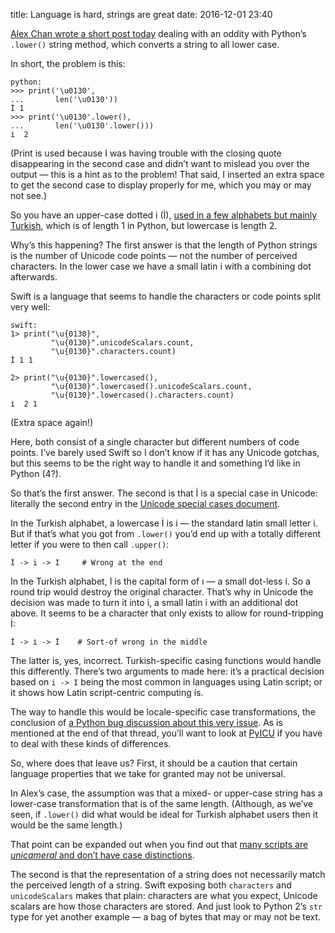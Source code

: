 title: Language is hard, strings are great
date: 2016-12-01 23:40

[Alex Chan wrote a short post today][alex] dealing with an oddity with Python’s `.lower()` string method, which converts a string to all lower case.

[alex]: https://alexwlchan.net/2016/12/strings-are-terrible/

In short, the problem is this:

    python:
    >>> print('\u0130',
    ...       len('\u0130'))
    İ 1
    >>> print('\u0130'.lower(),
    ...       len('\u0130'.lower()))
    i̇  2


(Print is used because I was having trouble with the closing quote disappearing in the second case and didn’t want to mislead you over the output — this is a hint as to the problem! That said, I inserted an extra space to get the second case to display properly for me, which you may or may not see.)

So you have an upper-case dotted i (İ), [used in a few alphabets but mainly Turkish][wiki], which is of length 1 in Python, but lowercase is length 2.

[wiki]: https://en.wikipedia.org/wiki/Dotted_and_dotless_I

Why’s this happening? The first answer is that the length of Python strings is the number of Unicode code points — not the number of perceived characters. In the lower case we have a small latin i with a combining dot afterwards.

Swift is a language that seems to handle the characters or code points split very well:

    swift:
    1> print("\u{0130}",
             "\u{0130}".unicodeScalars.count,
             "\u{0130}".characters.count)
    İ 1 1

    2> print("\u{0130}".lowercased(),
             "\u{0130}".lowercased().unicodeScalars.count,
             "\u{0130}".lowercased().characters.count)
    i̇  2 1

(Extra space again!)

Here, both consist of a single character but different numbers of code points. I’ve barely used Swift so I don’t know if it has any Unicode gotchas, but this seems to be the right way to handle it and something I’d like in Python (4?).

So that’s the first answer. The second is that İ is a special case in Unicode: literally the second entry in the [Unicode special cases document][specials].

[specials]: http://www.unicode.org/Public/UNIDATA/SpecialCasing.txt

In the Turkish alphabet, a lowercase İ is i — the standard latin small letter i. But if that’s what you got from `.lower()` you’d end up with a totally different letter if you were to then call `.upper()`:

    İ -> i -> I     # Wrong at the end

In the Turkish alphabet, I is the capital form of ı — a small dot-less i. So a round trip would destroy the original character. That’s why in Unicode the decision was made to turn it into i̇, a small latin i with an additional dot above. It seems to be a character that only exists to allow for round-tripping İ:

    İ -> i̇ -> İ    # Sort-of wrong in the middle

The latter is, yes, incorrect. Turkish-specific casing functions would handle this differently. There’s two arguments to made here: it’s a practical decision based on `i -> I` being the most common in languages using Latin script; or it shows how Latin script-centric computing is.

The way to handle this would be locale-specific case transformations, the conclusion of [a Python bug discussion about this very issue][pybug]. As is mentioned at the end of that thread, you’ll want to look at [PyICU][] if you have to deal with these kinds of differences.

[pybug]: http://bugs.python.org/issue17252
[PyICU]: https://github.com/ovalhub/pyicu

So, where does that leave us? First, it should be a caution that certain language properties that we take for granted may not be universal.

In Alex’s case, the assumption was that a mixed- or upper-case string has a lower-case transformation that is of the same length. (Although, as we’ve seen, if `.lower()` did what would be ideal for Turkish alphabet users then it would be the same length.)

That point can be expanded out when you find out that [many scripts are *unicameral* and don’t have case distinctions][unicameral].

[unicameral]: https://en.wikipedia.org/wiki/Letter_case#Bicameral_script

The second is that the representation of a string does not necessarily match the perceived length of a string. Swift exposing both `characters` and `unicodeScalars` makes that plain: characters are what you expect, Unicode scalars are how those characters are stored. And just look to Python 2’s `str` type for yet another example — a bag of bytes that may or may not be text.
